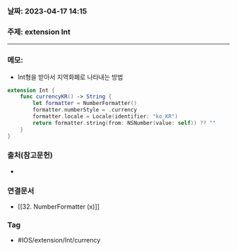 ### 날짜: 2023-04-17 14:15

### 주제: extension Int
---
### 메모: 
- Int형을 받아서 지역화폐로 나타내는 방법
~~~ swift 
extension Int { 
	func currencyKR() -> String { 
		let formatter = NumberFormatter()
		formatter.numberStyle = .currency
		formatter.locale = Locale(identifier: "ko_KR")
		return formatter.string(from: NSNumber(value: self)) ?? ""
	}
}
~~~

### 출처(참고문헌) 
- 

### 연결문서 
- [[32. NumberFormatter (x)]]

### Tag
- #IOS/extension/Int/currency